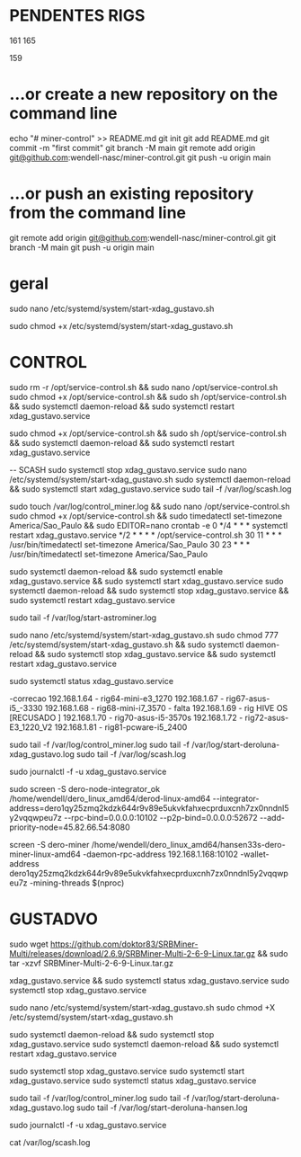 # PENDENTES RIGS
161
165

159



# …or create a new repository on the command line
echo "# miner-control" >> README.md
git init
git add README.md
git commit -m "first commit"
git branch -M main
git remote add origin git@github.com:wendell-nasc/miner-control.git
git push -u origin main

# …or push an existing repository from the command line
git remote add origin git@github.com:wendell-nasc/miner-control.git
git branch -M main
git push -u origin main



# geral
sudo nano /etc/systemd/system/start-xdag_gustavo.sh

sudo chmod +x /etc/systemd/system/start-xdag_gustavo.sh



# CONTROL

sudo rm -r /opt/service-control.sh && sudo nano /opt/service-control.sh
sudo chmod +x /opt/service-control.sh && sudo sh /opt/service-control.sh && sudo systemctl daemon-reload && sudo systemctl restart xdag_gustavo.service



sudo chmod +x /opt/service-control.sh && sudo sh /opt/service-control.sh && sudo systemctl daemon-reload && sudo systemctl restart xdag_gustavo.service 


-- SCASH
sudo systemctl stop xdag_gustavo.service
sudo nano /etc/systemd/system/start-xdag_gustavo.sh
sudo systemctl daemon-reload && sudo systemctl start xdag_gustavo.service
sudo tail -f /var/log/scash.log


sudo touch /var/log/control_miner.log && sudo nano /opt/service-control.sh
sudo chmod +x /opt/service-control.sh && sudo timedatectl set-timezone America/Sao_Paulo && sudo EDITOR=nano crontab -e
0 */4 * * * systemctl restart xdag_gustavo.service
*/2 * * * * /opt/service-control.sh
30 11 * * * /usr/bin/timedatectl set-timezone America/Sao_Paulo
30 23 * * * /usr/bin/timedatectl set-timezone America/Sao_Paulo



sudo systemctl daemon-reload && sudo systemctl enable xdag_gustavo.service && sudo systemctl start xdag_gustavo.service
sudo systemctl daemon-reload && sudo systemctl stop xdag_gustavo.service && sudo systemctl restart xdag_gustavo.service


sudo tail -f /var/log/start-astrominer.log


sudo nano /etc/systemd/system/start-xdag_gustavo.sh
sudo chmod 777 /etc/systemd/system/start-xdag_gustavo.sh && sudo systemctl daemon-reload && sudo systemctl stop xdag_gustavo.service && sudo systemctl restart xdag_gustavo.service

sudo systemctl status xdag_gustavo.service

-correcao
192.168.1.64 - rig64-mini-e3_1270
192.168.1.67 - rig67-asus-i5_-3330
192.168.1.68 - rig68-mini-i7_3570 - falta
192.168.1.69 - rig HIVE OS [RECUSADO ]
192.168.1.70 - rig70-asus-i5-3570s
192.168.1.72 - rig72-asus-E3_1220_V2
192.168.1.81 - rig81-pcware-i5_2400




sudo tail -f /var/log/control_miner.log
sudo tail -f /var/log/start-deroluna-xdag_gustavo.log
sudo tail -f /var/log/scash.log


sudo journalctl -f -u  xdag_gustavo.service


sudo screen -S dero-node-integrator_ok /home/wendell/dero_linux_amd64/derod-linux-amd64 --integrator-address=dero1qy25zmq2kdzk644r9v89e5ukvkfahxecprduxcnh7zx0nndnl5y2vqqwpeu7z --rpc-bind=0.0.0.0:10102 --p2p-bind=0.0.0.0:52672 --add-priority-node=45.82.66.54:8080

screen -S dero-miner /home/wendell/dero_linux_amd64/hansen33s-dero-miner-linux-amd64 -daemon-rpc-address 192.168.1.168:10102 -wallet-address dero1qy25zmq2kdzk644r9v89e5ukvkfahxecprduxcnh7zx0nndnl5y2vqqwpeu7z -mining-threads $(nproc)
    

# GUSTADVO

sudo wget https://github.com/doktor83/SRBMiner-Multi/releases/download/2.6.9/SRBMiner-Multi-2-6-9-Linux.tar.gz && sudo tar -xzvf SRBMiner-Multi-2-6-9-Linux.tar.gz

 xdag_gustavo.service && sudo systemctl status xdag_gustavo.service
 sudo systemctl stop xdag_gustavo.service

sudo nano /etc/systemd/system/start-xdag_gustavo.sh
sudo chmod +X /etc/systemd/system/start-xdag_gustavo.sh


sudo systemctl daemon-reload && sudo systemctl stop xdag_gustavo.service
sudo systemctl daemon-reload && sudo systemctl restart xdag_gustavo.service


sudo systemctl stop xdag_gustavo.service
sudo systemctl start xdag_gustavo.service
sudo systemctl status xdag_gustavo.service


sudo tail -f /var/log/control_miner.log
sudo tail -f /var/log/start-deroluna-xdag_gustavo.log
sudo tail -f /var/log/start-deroluna-hansen.log





sudo journalctl -f -u  xdag_gustavo.service

cat /var/log/scash.log